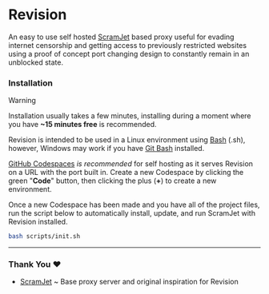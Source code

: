 # Revision
An easy to use self hosted [ScramJet](https://github.com/MercuryWorkshop/ScramJet) based proxy useful for evading internet censorship and getting access to previously restricted websites using a proof of concept port changing design to constantly remain in an unblocked state.

### Installation
> [!WARNING]
> Installation usually takes a few minutes, installing during a moment where you have **~15 minutes free** is recommended.

Revision is intended to be used in a Linux environment using [Bash](https://en.wikipedia.org/wiki/Bash_(Unix_shell)) (.sh), however, Windows may work if you have [Git Bash](https://git-scm.com/downloads) installed.

[GitHub Codespaces](https://github.com/codespaces) _is recommended_ for self hosting as it serves Revision on a URL with the port built in. Create a new Codespace by clicking the green "**Code**" button, then clicking the plus (**+**) to create a new environment.

Once a new Codespace has been made and you have all of the project files, run the script below to automatically install, update, and run ScramJet with Revision installed.
```bash
bash scripts/init.sh
```

---

### Thank You ❤️
- [ScramJet](https://github.com/MercuryWorkshop/ScramJet) ~ Base proxy server and original inspiration for Revision
